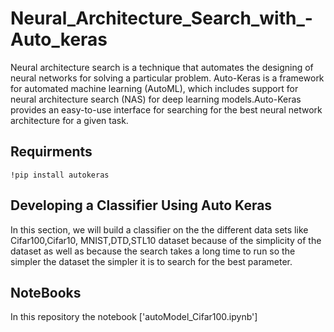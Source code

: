 # Neural_Architecture_Search_with_-Auto_keras

Neural architecture search is a technique that automates the designing of neural networks for solving a particular problem. Auto-Keras is a framework for automated machine learning (AutoML), which includes support for neural architecture search (NAS) for deep learning models.Auto-Keras provides an easy-to-use interface for searching for the best neural network architecture for a given task.


## Requirments  

 ```
!pip install autokeras
```
## Developing a Classifier Using Auto Keras
In this section, we will build a classifier on the the different data sets like Cifar100,Cifar10, MNIST,DTD,STL10 dataset because of the simplicity of the dataset as well as because the search takes a long time to run so the simpler the dataset the simpler it is to search for the best parameter.

## NoteBooks
In this repository the notebook ['autoModel_Cifar100.ipynb']
